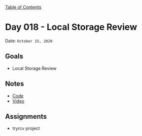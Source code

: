 [Table of Contents](../README.md)

# Day 018 - Local Storage Review

Date: `October 15, 2020`

## Goals

- Local Storage Review

## Notes

- [Code](./code)
- [Video](https://www.youtube.com/watch?v=3dy0XWbRS8A)

## Assignments

- tryrcv project
